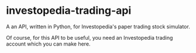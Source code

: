# investopedia-trading-api
A an API, written in Python, for Investopedia's paper trading stock simulator.

Of course, for this API to be useful, you need an Investopedia trading account
which you can make here.
